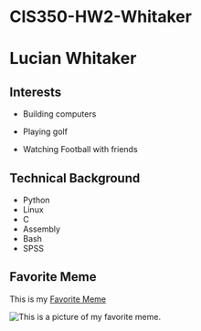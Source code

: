 # CIS350-HW2-Whitaker
# Lucian Whitaker
## Interests
* Building computers

* Playing golf

* Watching Football with friends
## Technical Background
* Python
* Linux
* C
* Assembly
* Bash
* SPSS

## Favorite Meme
This is my [Favorite Meme](https://i.pinimg.com/originals/84/29/94/8429942830ee706352fa51d1af23d503.jpg)

![This is a picture of my favorite meme.](https://i.pinimg.com/originals/84/29/94/8429942830ee706352fa51d1af23d503.jpg)
